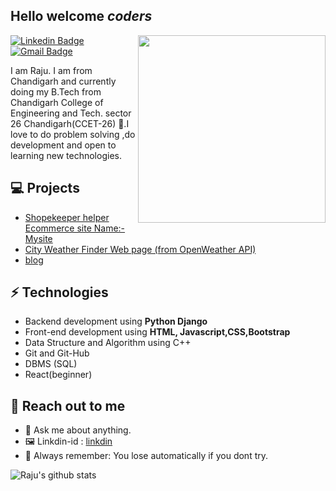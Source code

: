 <h2> Hello welcome <i>coders</i></h2>

<img align='right' src='http://www.jenyalestina.com/blog/wp-content/uploads/2019/05/web-development-1024x582.jpg' width='300"'>

[![Linkedin Badge](https://img.shields.io/badge/-Lindkeden-blue?style=flat-square&logo=Linkedin&logoColor=white&link=https://www.linkedin.com/in/raju-kumar-02a45519a/)](https://www.linkedin.com/in/raju-kumar-02a45519a/) 
[![Gmail Badge](https://img.shields.io/badge/-Gmail-Red?style=flat-square&logo=Gmail&logoColor=white&link=mailto:rajukumar2152chd@gmail.com)](mailto:rajukumar2152chd@gmail.com)

I am Raju. I am from Chandigarh and currently doing my B.Tech from Chandigarh College of Engineering and Tech. sector 26 Chandigarh(CCET-26) 🏫.I love to do problem solving ,do development and open to learning new technologies.

## 💻 Projects
* [Shopekeeper helper Ecommerce site Name:-Mysite](https://mysite360.herokuapp.com/shop/)
* [City Weather Finder Web page (from OpenWeather API)](https://city-weather-finder-page.herokuapp.com/)
* [blog](https://rajublog.herokuapp.com/)  

## ⚡ Technologies 
- Backend development using **Python Django**
- Front-end development using **HTML, Javascript,CSS,Bootstrap**
- Data Structure and Algorithm using C++
- Git and Git-Hub
- DBMS (SQL)
- React(beginner)

## 👋 Reach out to me 
- 💬 Ask me about anything.
- 🖼️ Linkdin-id : [linkdin](https://www.linkedin.com/in/raju-kumar-02a45519a/)
- 💎 Always remember: You lose automatically if you dont try.

![Raju's  github stats](https://github-readme-stats.vercel.app/api?username=rajukumar2152&hide=["issues"]&show_icons=true)

